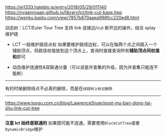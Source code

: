 https://ei1333.hateblo.jp/entry/2018/05/29/011140
https://nyaannyaan.github.io/library/lct/link-cut-base.hpp
https://wenku.baidu.com/view/7857b870aaea998fcc220ed8.html

动态树：LCT/Euler Tour Tree
支持 link 连接边/cut 断开边的操作，结合 splay 维护链

- LCT 一般维护路径点权
  如果要维护路径边权，可以在每两个点之间插入一个辅助顶点，将路径权值放到这个顶点上，查询时直接查询所有**辅助顶点间权值和**即可

- 动态维护连通性&双联通分量（可以说是并查集的升级，因为并查集只能连不能断）

---

有的时候删除结点不必真的删除，而是在`线段树上标记删除`

---

https://www.luogu.com.cn/blog/LawrenceSivan/post-mu-ban-dong-tai-shu-link-cut-tree

---

**注意 lct 始终是联通的**
如果图可能不连通，需要使用`BlockCutTree`或者`DynamicBridge`维护
